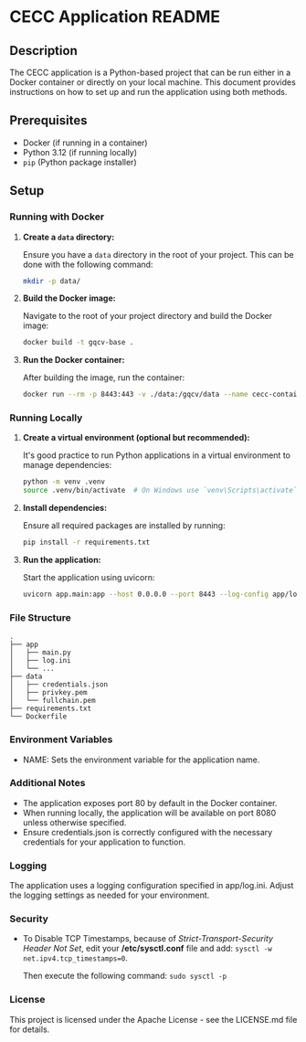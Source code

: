 # CECC Application README

## Description

The CECC application is a Python-based project that can be run either in a Docker container or directly on your local machine. This document provides instructions on how to set up and run the application using both methods.

## Prerequisites

- Docker (if running in a container)
- Python 3.12 (if running locally)
- `pip` (Python package installer)

## Setup

### Running with Docker

1. **Create a `data` directory:**

   Ensure you have a `data` directory in the root of your project. This can be done with the following command:
   ```sh
   mkdir -p data/
   ```

2. **Build the Docker image:**

   Navigate to the root of your project directory and build the Docker image:
  
   ```sh
   docker build -t gqcv-base .
   ```

3. **Run the Docker container:**
  
   After building the image, run the container:
  
   ```sh
   docker run --rm -p 8443:443 -v ./data:/gqcv/data --name cecc-container cecc
   ```

### Running Locally
  
1. **Create a virtual environment (optional but recommended):**
  
   It's good practice to run Python applications in a virtual environment to manage dependencies:
  
   ```sh
   python -m venv .venv
   source .venv/bin/activate  # On Windows use `venv\Scripts\activate`
   ```

2. **Install dependencies:**
  
   Ensure all required packages are installed by running:
  
   ```sh
   pip install -r requirements.txt
   ```
  
3. **Run the application:**
  
   Start the application using uvicorn:
  
   ```sh
   uvicorn app.main:app --host 0.0.0.0 --port 8443 --log-config app/log.ini --reload --ssl-keyfile data/privkey.pem --ssl-certfile data/fullchain.pem
   ```

### File Structure
```
.
├── app
│   ├── main.py
│   ├── log.ini
│   └── ...
├── data
│   ├── credentials.json
│   ├── privkey.pem
│   └── fullchain.pem
├── requirements.txt
└── Dockerfile
```

### Environment Variables
  - NAME: Sets the environment variable for the application name.
### Additional Notes
  - The application exposes port 80 by default in the Docker container.
  - When running locally, the application will be available on port 8080 unless otherwise specified.
  - Ensure credentials.json is correctly configured with the necessary credentials for your application to function.

### Logging

The application uses a logging configuration specified in app/log.ini. Adjust the logging settings as needed for your environment.

### Security
- To Disable TCP Timestamps, because of _Strict-Transport-Security Header Not Set_, edit your **/etc/sysctl.conf** file and add: `sysctl -w net.ipv4.tcp_timestamps=0`.
  
  Then execute the following command: `sudo sysctl -p`

### License
This project is licensed under the Apache License - see the LICENSE.md file for details.